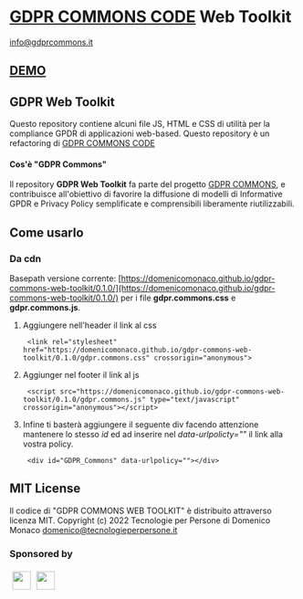 # [GDPR COMMONS CODE](https://www.gdprcommons.it) Web Toolkit

[info@gdprcommons.it](mailto:info@gdprcommons.it)

## [DEMO](https://domenicomonaco.github.io/gdpr-commons-web-toolkit/)

## GDPR Web Toolkit

Questo repository contiene alcuni file JS, HTML e CSS di utilità per la compliance GPDR di applicazioni web-based. Questo repository è un refactoring di
[GDPR COMMONS CODE](https://github.com/domenicomonaco/gdpr-commons/tree/main/_js-plug-in)

#### Cos'è "GDPR Commons"

Il repository **GDPR Web Toolkit** fa parte del progetto [GDPR COMMONS](https://www.gdprcommons.it), e contribuisce all'obiettivo di favorire la diffusione di modelli di Informative GPDR e Privacy Policy semplificate e comprensibili liberamente riutilizzabili.


## Come usarlo
### Da cdn

Basepath versione corrente: [https://domenicomonaco.github.io/gdpr-commons-web-toolkit/0.1.0/](https://domenicomonaco.github.io/gdpr-commons-web-toolkit/0.1.0/)
 per i file
 **gdpr.commons.css** e **gdpr.commons.js**.
	
1. Aggiungere nell'header il link al css

		<link rel="stylesheet" href="https://domenicomonaco.github.io/gdpr-commons-web-toolkit/0.1.0/gdpr.commons.css" crossorigin="anonymous">
    
2. Aggiunger nel footer il link al js

		<script src="https://domenicomonaco.github.io/gdpr-commons-web-toolkit/0.1.0/gdpr.commons.js" type="text/javascript" crossorigin="anonymous"></script>
    
3. Infine ti basterà aggiungere il seguente div facendo attenzione mantenere lo stesso *id* ed ad inserire nel *data-urlpolicty=""* il link alla vostra policy.
	
		<div id="GDPR_Commons" data-urlpolicy=""></div>


## MIT License

Il codice di "GDPR COMMONS WEB TOOLKIT" è distribuito attraverso licenza MIT. Copyright (c) 2022 Tecnologie per Persone di Domenico Monaco <domenico@tecnologieperpersone.it>

### Sponsored by
[<img align="left" style="margin:5px" src="http://cdn.tecnologieperpersone.it/img/dmonaco_happy_hacking.png" height="32" />](https://blog.domenicomonaco.it)

[<img style="margin:5px;" src="http://cdn.tecnologieperpersone.it/img/tecnologie-per-persone-logo.png" height="32" />](https://tecnologieperpersone.it)